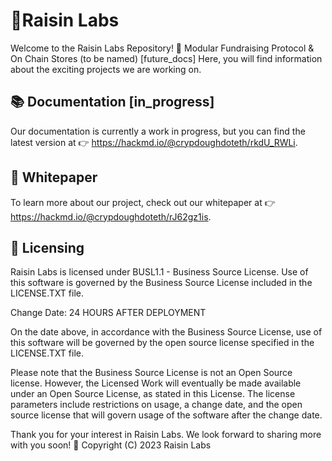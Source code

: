 # 🍇Raisin Labs
Welcome to the Raisin Labs Repository!
🧩 Modular Fundraising Protocol & On Chain Stores (to be named) [future_docs]
Here, you will find information about the exciting projects we are working on.

## 📚 Documentation [in_progress]
Our documentation is currently a work in progress, but you can find the latest version at 👉 https://hackmd.io/@crypdoughdoteth/rkdU_RWLi.

## 📄 Whitepaper
To learn more about our project, check out our whitepaper at 👉 https://hackmd.io/@crypdoughdoteth/rJ62gz1is.

## 📜 Licensing
Raisin Labs is licensed under BUSL1.1 - Business Source License. Use of this software is governed by the Business Source License included in the LICENSE.TXT file. 

Change Date: 24 HOURS AFTER DEPLOYMENT

On the date above, in accordance with the Business Source License, use of this software will be governed by the open source license specified in the LICENSE.TXT file.

Please note that the Business Source License is not an Open Source license. However, the Licensed Work will eventually be made available under an Open Source License, as stated in this License. The license parameters include restrictions on usage, a change date, and the open source license that will govern usage of the software after the change date.

Thank you for your interest in Raisin Labs. We look forward to sharing more with you soon! 🌟
Copyright (C) 2023 Raisin Labs
